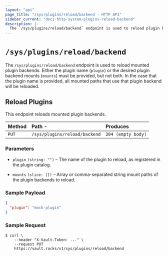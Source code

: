 ```yaml
---
layout: "api"
page_title: "/sys/plugins/reload/backend - HTTP API"
sidebar_current: "docs-http-system-plugins-reload-backend"
description: |-
  The `/sys/plugins/reload/backend` endpoint is used to reload plugin backends.
---
```


# `/sys/plugins/reload/backend`

The `/sys/plugins/reload/backend` endpoint is used to reload mounted plugin
backends. Either the plugin name (`plugin`) or the desired plugin backend mounts
(`mounts`) must be provided, but not both. In the case that the plugin name is
provided, all mounted paths that use that plugin backend will be reloaded.

## Reload Plugins

This endpoint reloads mounted plugin backends.

| Method   | Path                      -   | Produces               |
| :------- | :---------------------------- | :--------------------- |
| `PUT`    | `/sys/plugins/reload/backend` | `204 (empty body)`     |

### Parameters

- `plugin` `(string: "")` – The name of the plugin to reload, as 
  registered in the plugin catalog.

- `mounts` `(slice: [])` – Array or comma-separated string mount paths 
  of the plugin backends to reload.

### Sample Payload

```json
{
  "plugin": "mock-plugin"
}
```

### Sample Request

```
$ curl \
    --header "X-Vault-Token: ..." \
    --request PUT
    https://vault.rocks/v1/sys/plugins/reload/backend
```
